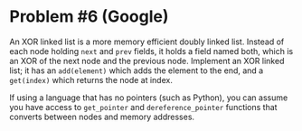 # Problem #6 (Google)

An XOR linked list is a more memory efficient doubly linked list. Instead of
each node holding `next` and `prev` fields, it holds a field named both, which
is an XOR of the next node and the previous node. Implement an XOR linked list;
it has an `add(element)` which adds the element to the end, and a `get(index)`
which returns the node at index.

If using a language that has no pointers (such as Python), you can assume you
have access to `get_pointer` and `dereference_pointer` functions that converts
between nodes and memory addresses.
